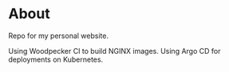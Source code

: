 # About
Repo for my personal website.

Using Woodpecker CI to build NGINX images. Using Argo CD for deployments on Kubernetes.